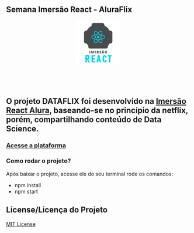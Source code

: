 
## Semana Imersão React - AluraFlix 
<p align="center">
<img width="120px" src="src/assets/img/logo-alura.svg">
</p>

## ⠀⠀⠀⠀ ⠀⠀⠀⠀

## O projeto  **DATAFLIX** foi desenvolvido na [Imersão React Alura](https://www.alura.com.br/imersao-react/), baseando-se no princípio da netflix, porém, compartilhando conteúdo de Data Science.

### [Acesse a plataforma](https://dataflix-phi.vercel.app/)

### Como rodar o projeto?
Após baixar o projeto, acesse ele do seu terminal rode os comandos:

* npm install
* npm start

## License/Licença do Projeto
[MIT License](https://github.com/rubas-dev/dataflix/blob/master/LICENSE)